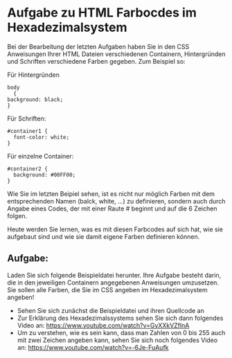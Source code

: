 # Aufgabe zu HTML Farbocdes im Hexadezimalsystem

Bei der Bearbeitung der letzten Aufgaben haben Sie in den CSS Anweisungen Ihrer HTML Dateien verschiedenen Containern, Hintergründen und Schriften verschiedene Farben gegeben. Zum Beispiel so:


Für Hintergründen

    body
      {
	background: black;
    }


Für Schriften:

    #container1 {
	  font-color: white;
    }

Für einzelne Container:

    #container2 {
	  background: #00FF00;
    }


Wie Sie im letzten Beipiel sehen, ist es nicht nur möglich Farben mit dem entsprechenden Namen (balck, white, ...) zu definieren, sondern auch durch Angabe eines Codes, der mit einer Raute # beginnt und auf die 6 Zeichen folgen.

Heute werden Sie lernen, was es mit diesen Farbcodes auf sich hat, wie sie aufgebaut sind und wie sie damit eigene Farben definieren können.

## Aufgabe:

Laden Sie sich folgende Beispieldatei herunter. Ihre Aufgabe besteht darin, die in den jeweiligen Containern angegebenen Anweisungen umzusetzen.
Sie sollen alle Farben, die Sie im CSS angeben im Hexadezimalsystem angeben!

* Sehen Sie sich zunächst die Beispieldatei und ihren Quellcode an
* Zur Erklärung des Hexadezimalssystems sehen Sie sich dann folgendes Video an: https://www.youtube.com/watch?v=GyXXkVZflnA
* Um zu verstehen, wie es sein kann, dass man Zahlen von 0 bis 255 auch mit zwei Zeichen angeben kann, sehen Sie sich noch folgendes Video an: https://www.youtube.com/watch?v=-6Je-FuAufk
